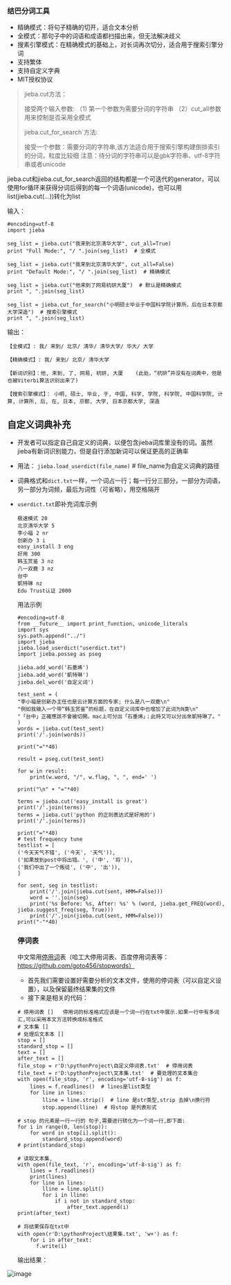 ### 结巴分词工具

- 精确模式：将句子精确的切开，适合文本分析
- 全模式：那句子中的词语和成语都扫描出来，但无法解决歧义
- 搜素引擎模式：在精确模式的基础上，对长词再次切分，适合用于搜索引擎分词
- 支持繁体
- 支持自定义字典
- MIT授权协议

>  jieba.cut方法：
>
>  接受两个输入参数: （1) 第一个参数为需要分词的字符串 （2）cut_all参数用来控制是否采用全模式
>
>  jieba.cut_for_search`方法: 
>
>  接受一个参数：需要分词的字符串,该方法适合用于搜索引擎构建倒排索引的分词，粒度比较细 注意：待分词的字符串可以是gbk字符串、utf-8字符串或者unicode

jieba.cut和jieba.cut_for_search返回的结构都是一个可迭代的generator，可以使用for循环来获得分词后得到的每一个词语(unicode)，也可以用list(jieba.cut(...))转化为list

输入：

```
#encoding=utf-8
import jieba

seg_list = jieba.cut("我来到北京清华大学", cut_all=True)
print "Full Mode:", "/ ".join(seg_list)  # 全模式

seg_list = jieba.cut("我来到北京清华大学", cut_all=False)
print "Default Mode:", "/ ".join(seg_list)  # 精确模式

seg_list = jieba.cut("他来到了网易杭研大厦")  # 默认是精确模式
print ", ".join(seg_list)

seg_list = jieba.cut_for_search("小明硕士毕业于中国科学院计算所，后在日本京都大学深造")  # 搜索引擎模式
print ", ".join(seg_list)
```

输出：

```
【全模式】: 我/ 来到/ 北京/ 清华/ 清华大学/ 华大/ 大学

【精确模式】: 我/ 来到/ 北京/ 清华大学

【新词识别】：他, 来到, 了, 网易, 杭研, 大厦    (此处，“杭研”并没有在词典中，但是也被Viterbi算法识别出来了)

【搜索引擎模式】： 小明, 硕士, 毕业, 于, 中国, 科学, 学院, 科学院, 中国科学院, 计算, 计算所, 后, 在, 日本, 京都, 大学, 日本京都大学, 深造
```

## 自定义词典补充

- 开发者可以指定自己自定义的词典，以便包含jieba词库里没有的词。虽然jieba有新词识别能力，但是自行添加新词可以保证更高的正确率

- 用法： `jieba.load_userdict(file_name)` # file_name为自定义词典的路径

- 词典格式和`dict.txt`一样，一个词占一行；每一行分三部分，一部分为词语，另一部分为词频，最后为词性（可省略），用空格隔开

- `userdict.txt`即补充词库示例

  ```
  极速模式 20
  北京清华大学 5
  李小福 2 nr
  创新办 3 i
  easy_install 3 eng
  好用 300
  韩玉赏鉴 3 nz
  八一双鹿 3 nz
  台中
  凱特琳 nz
  Edu Trust认证 2000
  ```

  用法示例

  ```
  #encoding=utf-8
  from __future__ import print_function, unicode_literals
  import sys
  sys.path.append("../")
  import jieba
  jieba.load_userdict("userdict.txt")
  import jieba.posseg as pseg
  
  jieba.add_word('石墨烯')
  jieba.add_word('凱特琳')
  jieba.del_word('自定义词')
  
  test_sent = (
  "李小福是创新办主任也是云计算方面的专家; 什么是八一双鹿\n"
  "例如我输入一个带“韩玉赏鉴”的标题，在自定义词库中也增加了此词为N类\n"
  "「台中」正確應該不會被切開。mac上可分出「石墨烯」；此時又可以分出來凱特琳了。"
  )
  words = jieba.cut(test_sent)
  print('/'.join(words))
  
  print("="*40)
  
  result = pseg.cut(test_sent)
  
  for w in result:
      print(w.word, "/", w.flag, ", ", end=' ')
  
  print("\n" + "="*40)
  
  terms = jieba.cut('easy_install is great')
  print('/'.join(terms))
  terms = jieba.cut('python 的正则表达式是好用的')
  print('/'.join(terms))
  
  print("="*40)
  # test frequency tune
  testlist = [
  ('今天天气不错', ('今天', '天气')),
  ('如果放到post中将出错。', ('中', '将')),
  ('我们中出了一个叛徒', ('中', '出')),
  ]
  
  for sent, seg in testlist:
      print('/'.join(jieba.cut(sent, HMM=False)))
      word = ''.join(seg)
      print('%s Before: %s, After: %s' % (word, jieba.get_FREQ(word), jieba.suggest_freq(seg, True)))
      print('/'.join(jieba.cut(sent, HMM=False)))
  print("-"*40)
  ```

  ### 停词表

  中文常用[停用词](https://so.csdn.net/so/search?q=停用词&spm=1001.2101.3001.7020)表（哈工大停用词表、百度停用词表等：https://github.com/goto456/stopwords）

  - 首先我们需要设置好需要分析的文本文件，使用的停词表（可以自定义设置），以及保留最终结果集的文件
  - 接下来是相关的代码：

  ```
  # 停用词表 []   停用词的标准格式应该是一个词一行在txt中展示.如果一行中有多词汇,可以采用本文方法转换成标准格式
  # 文本集 []
  # 处理后文本本 []
  stop = []
  standard_stop = []
  text = []
  after_text = []
  file_stop = r'D:\pythonProject\自定义停词表.txt'  # 停用词表
  file_text = r'D:\pythonProject\文本集.txt'  # 要处理的文本集合
  with open(file_stop, 'r', encoding='utf-8-sig') as f:
      lines = f.readlines()  # lines是list类型
      for line in lines:
          lline = line.strip()  # line 是str类型,strip 去掉\n换行符
          stop.append(lline)  # 将stop 是列表形式
  
  # stop 的元素是一行一行的 句子,需要进行转化为一个词一行,即下面:
  for i in range(0, len(stop)):
      for word in stop[i].split():
          standard_stop.append(word)
  # print(standard_stop)
  
  # 读取文本集,
  with open(file_text, 'r', encoding='utf-8-sig') as f:
      lines = f.readlines()
      print(lines)
      for line in lines:
          lline = line.split()
          for i in lline:
              if i not in standard_stop:
                  after_text.append(i)
  print(after_text)
  
  # 将结果保存在txt中
  with open(r'D:\pythonProject\结果集.txt', 'w+') as f:
      for i in after_text:
        f.write(i)
  
  ```

  输出结果：

![image](https://user-images.githubusercontent.com/102013791/215019449-4d80f0ba-fd9c-440c-8e69-56f194db034b.png)

